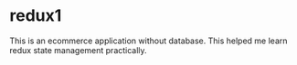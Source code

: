 # redux1
This is an ecommerce application without database. This helped me learn redux state management practically.
